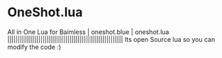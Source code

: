 # OneShot.lua
All in One Lua for Baimless | oneshot.blue | oneshot.lua
||||||||||||||||||||||||||||||||||||||||||||||||||||||||
Its open Source lua so you can modify the code :)
